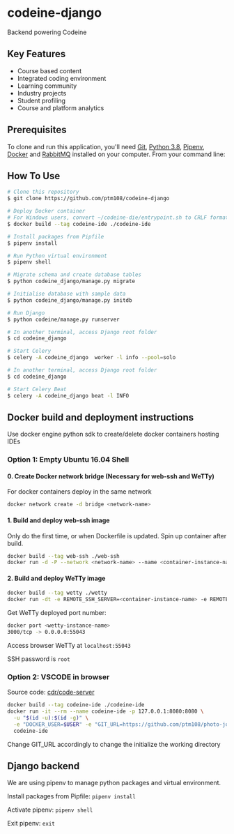 # codeine-django

Backend powering Codeine

## Key Features
* Course based content
* Integrated coding environment
* Learning community
* Industry projects
* Student profiling
* Course and platform analytics


## Prerequisites

To clone and run this application, you'll need [Git](https://git-scm.com), [Python 3.8](https://www.python.org/downloads/), [Pipenv](https://pypi.org/project/pipenv/), [Docker](https://docs.docker.com/get-docker/) and [RabbitMQ](https://www.rabbitmq.com/) installed on your computer. From your command line:

## How To Use

```bash
# Clone this repository
$ git clone https://github.com/ptm108/codeine-django

# Deploy Docker container
# For Windows users, convert ~/codeine-die/entrypoint.sh to CRLF format
$ docker build --tag codeine-ide ./codeine-ide

# Install packages from Pipfile
$ pipenv install

# Run Python virtual environment
$ pipenv shell

# Migrate schema and create database tables
$ python codeine_django/manage.py migrate

# Initialise database with sample data
$ python codeine_django/manage.py initdb

# Run Django
$ python codeine/manage.py runserver

# In another terminal, access Django root folder
$ cd codeine_django

# Start Celery
$ celery -A codeine_django  worker -l info --pool=solo

# In another terminal, access Django root folder
$ cd codeine_django

# Start Celery Beat
$ celery -A codeine_django beat -l INFO
```

## Docker build and deployment instructions

Use docker engine python sdk to create/delete docker containers hosting IDEs

### Option 1: Empty Ubuntu 16.04 Shell

#### 0. Create Docker network bridge (Necessary for web-ssh and WeTTy)

For docker containers deploy in the same network

```bash
docker network create -d bridge <network-name>
```


#### 1. Build and deploy web-ssh image

Only do the first time, or when Dockerfile is updated. Spin up container after build.

```bash
docker build --tag web-ssh ./web-ssh
docker run -d -P --network <network-name> --name <container-instance-name> web-ssh
```

#### 2. Build and deploy WeTTy image

```bash
docker build --tag wetty ./wetty
docker run -dt -e REMOTE_SSH_SERVER=<container-instance-name> -e REMOTE_SSH_PORT=22 -e REMOTE_SSH_USER=root -p 3000 --name <wetty-instance-name> --network <network-name> wetty
```

Get WeTTy deployed port number:

```bash
docker port <wetty-instance-name>
3000/tcp -> 0.0.0.0:55043
```

Access browser WeTTy at `localhost:55043`

SSH password is `root`

### Option 2: VSCODE in browser

Source code: [cdr/code-server](https://github.com/cdr/code-server)

```bash
docker build --tag codeine-ide ./codeine-ide
docker run -it --rm --name codeine-ide -p 127.0.0.1:8080:8080 \
  -u "$(id -u):$(id -g)" \
  -e "DOCKER_USER=$USER" -e "GIT_URL=https://github.com/ptm108/photo-journal-rn.git" \
  codeine-ide
```

Change GIT_URL accordingly to change the initialize the working directory

## Django backend

We are using pipenv to manage python packages and virtual environment.

Install packages from Pipfile: `pipenv install`

Activate pipenv: `pipenv shell`

Exit pipenv: `exit`
